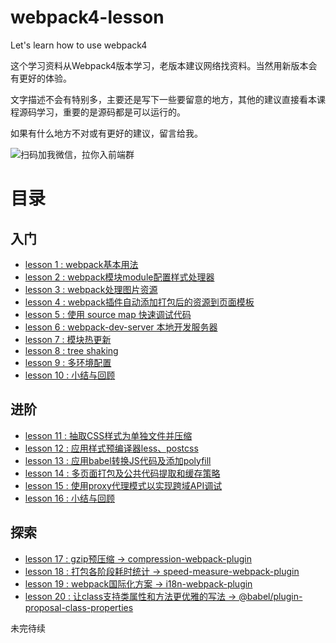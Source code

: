 # webpack4-lesson
Let's learn how to use webpack4

这个学习资料从Webpack4版本学习，老版本建议网络找资料。当然用新版本会有更好的体验。

文字描述不会有特别多，主要还是写下一些要留意的地方，其他的建议直接看本课程源码学习，重要的是源码都是可以运行的。

如果有什么地方不对或有更好的建议，留言给我。

![扫码加我微信，拉你入前端群](/biggerV/webpack4-lesson/blob/master/wechat-qrcode.jpg?raw=true)

# 目录

## 入门

+ [lesson 1 : webpack基本用法](https://github.com/biggerV/webpack4-lesson/tree/master/lesson1)
+ [lesson 2 : webpack模块module配置样式处理器](https://github.com/biggerV/webpack4-lesson/tree/master/lesson2)
+ [lesson 3 : webpack处理图片资源](https://github.com/biggerV/webpack4-lesson/tree/master/lesson3)
+ [lesson 4 : webpack插件自动添加打包后的资源到页面模板](https://github.com/biggerV/webpack4-lesson/tree/master/lesson4)
+ [lesson 5 : 使用 source map 快速调试代码](https://github.com/biggerV/webpack4-lesson/tree/master/lesson5)
+ [lesson 6 : webpack-dev-server 本地开发服务器](https://github.com/biggerV/webpack4-lesson/tree/master/lesson6)
+ [lesson 7 : 模块热更新](https://github.com/biggerV/webpack4-lesson/tree/master/lesson7)
+ [lesson 8 : tree shaking](https://github.com/biggerV/webpack4-lesson/tree/master/lesson8)
+ [lesson 9 : 多环境配置](https://github.com/biggerV/webpack4-lesson/tree/master/lesson9)
+ [lesson 10 : 小结与回顾](https://github.com/biggerV/webpack4-lesson/tree/master/lesson10)

## 进阶

+ [lesson 11 : 抽取CSS样式为单独文件并压缩](https://github.com/biggerV/webpack4-lesson/tree/master/lesson11)
+ [lesson 12 : 应用样式预编译器less、postcss](https://github.com/biggerV/webpack4-lesson/tree/master/lesson12)
+ [lesson 13 : 应用babel转换JS代码及添加polyfill](https://github.com/biggerV/webpack4-lesson/tree/master/lesson13)
+ [lesson 14 : 多页面打包及公共代码提取和缓存策略](https://github.com/biggerV/webpack4-lesson/tree/master/lesson14)
+ [lesson 15 : 使用proxy代理模式以实现跨域API调试](https://github.com/biggerV/webpack4-lesson/tree/master/lesson15)
+ [lesson 16 : 小结与回顾](https://github.com/biggerV/webpack4-lesson/tree/master/lesson16)

## 探索

+ [lesson 17 : gzip预压缩 -> compression-webpack-plugin](https://github.com/biggerV/webpack4-lesson/tree/master/lesson17)
+ [lesson 18 : 打包各阶段耗时统计 -> speed-measure-webpack-plugin](https://github.com/biggerV/webpack4-lesson/tree/master/lesson18)
+ [lesson 19 : webpack国际化方案 -> i18n-webpack-plugin](https://github.com/biggerV/webpack4-lesson/tree/master/lesson19)
+ [lesson 20 : 让class支持类属性和方法更优雅的写法 -> @babel/plugin-proposal-class-properties](https://github.com/biggerV/webpack4-lesson/tree/master/lesson20)




未完待续